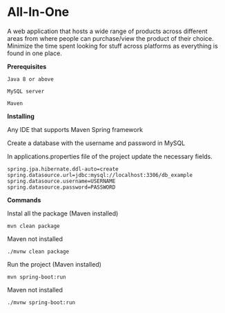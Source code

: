 # All-In-One



A web application that hosts a wide range of products across different areas from where people can purchase/view the product of their choice. Minimize the time spent looking for stuff across platforms as everything is found in
one place. 

**Prerequisites**

```
Java 8 or above

MySQL server

Maven 
```

**Installing**

Any IDE that supports Maven Spring framework 

Create a database with the username and password in MySQL

In applications.properties file of the project update the necessary fields.

```
spring.jpa.hibernate.ddl-auto=create  
spring.datasource.url=jdbc:mysql://localhost:3306/db_example
spring.datasource.username=USERNAME
spring.datasource.password=PASSWORD
```

**Commands**

Instal all the package (Maven installed)
```
mvn clean package 
```
Maven not installed 
```
./mvnw clean package 
```

Run the project  (Maven installed)

```
mvn spring-boot:run
```

Maven not installed 
```
./mvnw spring-boot:run
```
